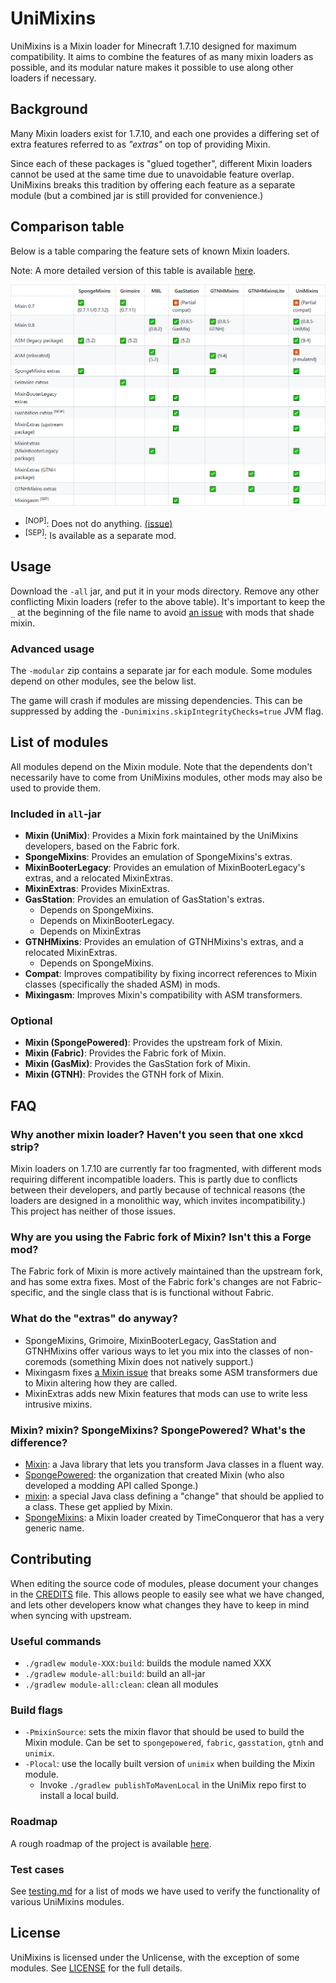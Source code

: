 # UniMixins

UniMixins is a Mixin loader for Minecraft 1.7.10 designed for maximum compatibility. It aims to combine the features of as many mixin loaders as possible, and its modular nature makes it possible to use along other loaders if necessary.

## Background

Many Mixin loaders exist for 1.7.10, and each one provides a differing set of extra features referred to as *"extras"* on top of providing Mixin.

Since each of these packages is "glued together", different Mixin loaders cannot be used at the same time due to unavoidable feature overlap. UniMixins breaks this tradition by offering each feature as a separate module (but a combined jar is still provided for convenience.)

## Comparison table

Below is a table comparing the feature sets of known Mixin loaders.

Note: A more detailed version of this table is available [here](https://legacymoddingmc.github.io/wiki/#comparison-of-1.7.10-mixin-loaders/).

<picture>
  <source srcset="docs/comparison-chart-dark.png" media="(prefers-color-scheme: dark)">
  <img src="docs/comparison-chart.png">
</picture>

* <sup>[NOP]</sup>: Does not do anything. [(issue)](https://github.com/FalsePattern/GasStation/issues/15)
* <sup>[SEP]</sup>: Is available as a separate mod.

## Usage

Download the `-all` jar, and put it in your mods directory. Remove any other conflicting Mixin loaders (refer to the above table). It's important to keep the `_` at the beginning of the file name to avoid [an issue](https://github.com/tox1cozZ/mixin-booter-legacy/issues/1) with mods that shade mixin.

### Advanced usage

The `-modular` zip contains a separate jar for each module. Some modules depend on other modules, see the below list.

The game will crash if modules are missing dependencies. This can be suppressed by adding the `-Dunimixins.skipIntegrityChecks=true` JVM flag.

## List of modules

All modules depend on the Mixin module. Note that the dependents don't necessarily have to come from UniMixins modules, other mods may also be used to provide them.

### Included in `all`-jar

* **Mixin (UniMix)**: Provides a Mixin fork maintained by the UniMixins developers, based on the Fabric fork.
* **SpongeMixins**: Provides an emulation of SpongeMixins's extras.
* **MixinBooterLegacy**: Provides an emulation of MixinBooterLegacy's extras, and a relocated MixinExtras.
* **MixinExtras**: Provides MixinExtras.
* **GasStation**: Provides an emulation of GasStation's extras.
    * Depends on SpongeMixins.
    * Depends on MixinBooterLegacy.
    * Depends on MixinExtras
* **GTNHMixins**: Provides an emulation of GTNHMixins's extras, and a relocated MixinExtras.
    * Depends on SpongeMixins.
* **Compat**: Improves compatibility by fixing incorrect references to Mixin classes (specifically the shaded ASM) in mods.
* **Mixingasm**: Improves Mixin's compatibility with ASM transformers.

### Optional

* **Mixin (SpongePowered)**: Provides the upstream fork of Mixin.
* **Mixin (Fabric)**: Provides the Fabric fork of Mixin.
* **Mixin (GasMix)**: Provides the GasStation fork of Mixin.
* **Mixin (GTNH)**: Provides the GTNH fork of Mixin.

## FAQ

### Why another mixin loader? Haven't you seen that one xkcd strip?

Mixin loaders on 1.7.10 are currently far too fragmented, with different mods requiring different incompatible loaders. This is partly due to conflicts between their developers, and partly because of technical reasons (the loaders are designed in a monolithic way, which invites incompatibility.) This project has neither of those issues.

### Why are you using the Fabric fork of Mixin? Isn't this a Forge mod?

The Fabric fork of Mixin is more actively maintained than the upstream fork, and has some extra fixes. Most of the Fabric fork's changes are not Fabric-specific, and the single class that is is functional without Fabric.

### What do the "extras" do anyway?

* SpongeMixins, Grimoire, MixinBooterLegacy, GasStation and GTNHMixins offer various ways to let you mix into the classes of non-coremods (something Mixin does not natively support.)
* Mixingasm fixes [a Mixin issue](https://github.com/SpongePowered/Mixin/issues/309) that breaks some ASM transformers due to Mixin altering how they are called.
* MixinExtras adds new Mixin features that mods can use to write less intrusive mixins.

### Mixin? mixin? SpongeMixins? SpongePowered? What's the difference?

* [Mixin](https://github.com/SpongePowered/Mixin): a Java library that lets you transform Java classes in a fluent way.
* [SpongePowered](https://spongepowered.org/): the organization that created Mixin (who also developed a modding API called Sponge.)
* [mixin](https://github.com/SpongePowered/Mixin/wiki/Introduction-to-Mixins---Understanding-Mixin-Architecture#4-only-you-mixins-can-save-mankind): a special Java class defining a "change" that should be applied to a class. These get applied by Mixin.
* [SpongeMixins](https://github.com/TimeConqueror/SpongeMixins): a Mixin loader created by TimeConqueror that has a very generic name.

## Contributing

When editing the source code of modules, please document your changes in the [CREDITS](CREDITS) file. This allows people to easily see what we have changed, and lets other developers know what changes they have to keep in mind when syncing with upstream.

### Useful commands

* `./gradlew module-XXX:build`: builds the module named XXX
* `./gradlew module-all:build`: build an all-jar
* `./gradlew module-all:clean`: clean all modules

### Build flags
* `-PmixinSource`: sets the mixin flavor that should be used to build the Mixin module. Can be set to `spongepowered`, `fabric`, `gasstation`, `gtnh` and `unimix`.
* `-Plocal`: use the locally built version of `unimix` when building the Mixin module.
    * Invoke `./gradlew publishToMavenLocal` in the UniMix repo first to install a local build.

### Roadmap

A rough roadmap of the project is available [here](https://gist.github.com/makamys/5eaf2ebb878b74213630eae122460f00).

### Test cases

See [testing.md](testing.md) for a list of mods we have used to verify the functionality of various UniMixins modules.

## License

UniMixins is licensed under the Unlicense, with the exception of some modules. See [LICENSE](LICENSE) for the full details.
